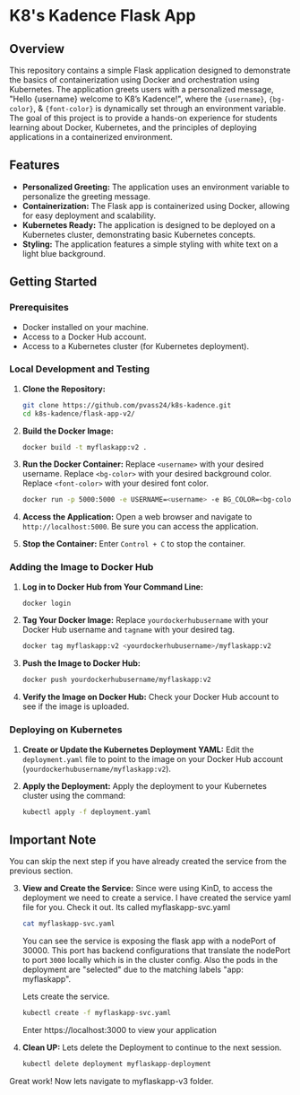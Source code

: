 # K8's Kadence Flask App

## Overview

This repository contains a simple Flask application designed to demonstrate the basics of containerization using Docker and orchestration using Kubernetes. The application greets users with a personalized message, "Hello {username} welcome to K8’s Kadence!", where the `{username}`, `{bg-color}`, & `{font-color}` is dynamically set through an environment variable. The goal of this project is to provide a hands-on experience for students learning about Docker, Kubernetes, and the principles of deploying applications in a containerized environment.

## Features

- **Personalized Greeting:** The application uses an environment variable to personalize the greeting message.
- **Containerization:** The Flask app is containerized using Docker, allowing for easy deployment and scalability.
- **Kubernetes Ready:** The application is designed to be deployed on a Kubernetes cluster, demonstrating basic Kubernetes concepts.
- **Styling:** The application features a simple styling with white text on a light blue background.

## Getting Started

### Prerequisites

- Docker installed on your machine.
- Access to a Docker Hub account.
- Access to a Kubernetes cluster (for Kubernetes deployment).

### Local Development and Testing

1. **Clone the Repository:**
    ```sh
    git clone https://github.com/pvass24/k8s-kadence.git
    cd k8s-kadence/flask-app-v2/
    ```
 

2. **Build the Docker Image:**
    ```sh
    docker build -t myflaskapp:v2 .
    ```

3. **Run the Docker Container:**
    Replace `<username>` with your desired username.
    Replace `<bg-color>` with your desired background color.
    Replace `<font-color>` with your desired font color.
    ```sh
    docker run -p 5000:5000 -e USERNAME=<username> -e BG_COLOR=<bg-color> -e FONT_COLOR=<font-color> myflaskapp 
    ```

4. **Access the Application:**
    Open a web browser and navigate to `http://localhost:5000`. Be sure you can access the application.

5. **Stop the Container:**
    Enter `Control + C` to stop the container.

### Adding the Image to Docker Hub

1. **Log in to Docker Hub from Your Command Line:**
    ```sh
    docker login
    ```

2. **Tag Your Docker Image:**
    Replace `yourdockerhubusername` with your Docker Hub username and `tagname` with your desired tag.
    ```sh
    docker tag myflaskapp:v2 <yourdockerhubusername>/myflaskapp:v2
    ```

3. **Push the Image to Docker Hub:**
    ```sh
    docker push yourdockerhubusername/myflaskapp:v2
    ```

4. **Verify the Image on Docker Hub:**
    Check your Docker Hub account to see if the image is uploaded.

### Deploying on Kubernetes

1. **Create or Update the Kubernetes Deployment YAML:**
   Edit the `deployment.yaml` file to point to the image on your Docker Hub account (`yourdockerhubusername/myflaskapp:v2`).

2. **Apply the Deployment:**
   Apply the deployment to your Kubernetes cluster using the command:
   ```sh
   kubectl apply -f deployment.yaml

## Important Note
   You can skip the next step if you have already created the service from the previous section.

3. **View and Create the Service:**
   Since were using KinD, to access the deployment we need to create a service. I have created the service yaml file for you. Check it out. Its called myflaskapp-svc.yaml
   ```sh
   cat myflaskapp-svc.yaml
   ```
   You can see the service is exposing the flask app with a nodePort of 30000. This port has backend configurations that translate the nodePort to port `3000` locally which is in the cluster config. Also the pods in the deployment are "selected" due to the matching labels "app: myflaskapp".

   Lets create the service.
   ```sh
   kubectl create -f myflaskapp-svc.yaml
   ```
   Enter https://localhost:3000 to view your application


4. **Clean UP:**
   Lets delete the Deployment to continue to the next session.
   ```sh
   kubectl delete deployment myflaskapp-deployment
   ```
Great work! Now lets navigate to myflaskapp-v3 folder.
